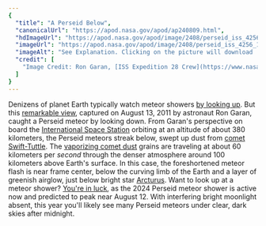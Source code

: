 ```yaml
---
{
  "title": "A Perseid Below",
  "canonicalUrl": "https://apod.nasa.gov/apod/ap240809.html",
  "hdImageUrl": "https://apod.nasa.gov/apod/image/2408/perseid_iss_4256.jpg",
  "imageUrl": "https://apod.nasa.gov/apod/image/2408/perseid_iss_4256_1024c.jpg",
  "imageAlt": "See Explanation. Clicking on the picture will download  the highest resolution version available.",
  "credit": [
    "Image Credit: Ron Garan, [ISS Expedition 28 Crew](https://www.nasa.gov/mission_pages/station/expeditions/expedition28/index.html), [NASA](https://www.nasa.gov/)"
  ]
}
---
```


Denizens of planet Earth typically watch meteor showers [by looking up](https://apod.nasa.gov/apod/ap190815.html). But this [remarkable view](https://images.nasa.gov/details/iss028e024847), captured on August 13, 2011 by astronaut Ron Garan, caught a Perseid meteor by looking down. From Garan's perspective on board the [International Space Station](https://www.nasa.gov/international-space-station/) orbiting at an altitude of about 380 kilometers, the Perseid meteors streak below, swept up dust from [comet Swift-Tuttle](https://apod.nasa.gov/apod/ap240808.html). The [vaporizing comet dust](https://science.nasa.gov/solar-system/meteors-meteorites/perseids/) grains are traveling at about 60 kilometers per _second_ through the denser atmosphere around 100 kilometers above Earth's surface. In this case, the foreshortened meteor flash is near frame center, below the curving limb of the Earth and a layer of greenish airglow, just below bright star [Arcturus](https://apod.nasa.gov/apod/ap090704.hml). Want to look up at a meteor shower? [You're in luck](https://earthsky.org/astronomy-essentials/everything-you-need-to-know-perseid-meteor-shower/), as the 2024 Perseid meteor shower is active now and predicted to peak near August 12. With interfering bright moonlight absent, this year you'll likely see many Perseid meteors under clear, dark skies after midnight.
